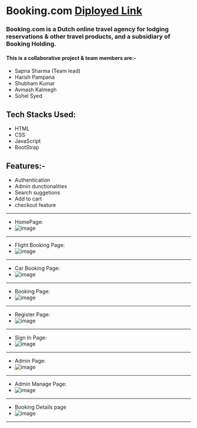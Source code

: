 

# Booking.com [Diployed Link](https://neon-salmiakki-934ec6.netlify.app/)


<h3>Booking.com is a Dutch online travel agency for
lodging reservations & other travel products, and a subsidiary of
Booking Holding.</h3>

<h4>This is a collaborative project & team members are:-</h4>
<ul>
  <li>Sapna Sharma (Team lead)</li>
   <li>Harish Pampana</li>
   <li>Shubham Kumar</li>
   <li>Avinash Kalmegh</li>
   <li>Sohel Syed</li>
</ul>



## Tech Stacks Used:
<ul>
<li>HTML</li>
<li>CSS</li>
<li>JavaScript</li>
<li>BootStrap</li>
</ul>

## Features:-
<ul>
  <li>Authentication</li>
   <li>Admin dunctionalities</li>
   <li>Search suggetions</li>
   <li>Add to cart</li>
   <li>checkout feature</li>
</ul>


<hr>

* HomePage:
* ![image](https://i.ibb.co/fQYB1sS/bookit-home.png)

<hr>

* Flight Booking Page: 
* ![image](https://i.ibb.co/DgYPmzJ/flight-bookit.png)

<hr>

* Car Booking Page:
* ![image](https://i.ibb.co/61qDCZD/bookit3car.png)

<hr>

* Booking Page:
* ![image](https://i.ibb.co/hMSR55R/bookit-booking-page.png)

<hr>

* Register Page:
* ![image](https://i.ibb.co/h9Z3Nn0/bookit-sigin.png)

<hr>

* Sign In Page: 
* ![image](https://i.ibb.co/jh97KND/bookit-sign.png)

<hr>

* Admin Page: 
* ![image](https://i.ibb.co/r7Jx1dF/bookiit-admin-page.png)

<hr>

* Admin Manage Page: 
* ![image](https://i.ibb.co/MSMt4hh/bookit-admin-page-show-list.png)

<hr>

* Booking Details page
* ![image](https://i.ibb.co/Y0DgqyS/bookit-details-page.png)

<hr>


